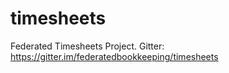 # timesheets
Federated Timesheets Project. Gitter: https://gitter.im/federatedbookkeeping/timesheets
